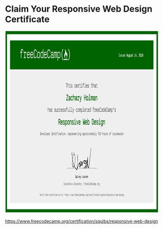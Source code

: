 # Claim Your Responsive Web Design Certificate

<img src="/Images/certificates/my-responsive-web-design-certificate.png" height="600" alt="My Responsive Web Design certification from freeCodeCamp"/>

https://www.freecodecamp.org/certification/squibs/responsive-web-design

